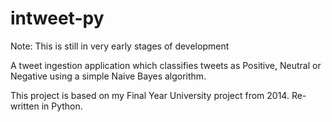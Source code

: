 # intweet-py

Note: This is still in very early stages of development

A tweet ingestion application which classifies tweets as Positive, Neutral or Negative using a simple Naive Bayes algorithm. 

This project is based on my Final Year University project from 2014. Re-written in Python.
